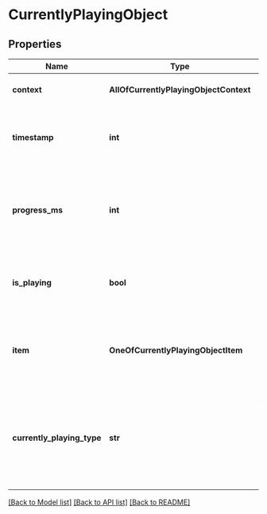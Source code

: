 # CurrentlyPlayingObject

## Properties
Name | Type | Description | Notes
------------ | ------------- | ------------- | -------------
**context** | **AllOfCurrentlyPlayingObjectContext** | A Context Object. Can be &#x60;null&#x60;. | [optional] 
**timestamp** | **int** | Unix Millisecond Timestamp when data was fetched | [optional] 
**progress_ms** | **int** | Progress into the currently playing track or episode. Can be &#x60;null&#x60;. | [optional] 
**is_playing** | **bool** | If something is currently playing, return &#x60;true&#x60;. | [optional] 
**item** | **OneOfCurrentlyPlayingObjectItem** | The currently playing track or episode. Can be &#x60;null&#x60;. | [optional] 
**currently_playing_type** | **str** | The object type of the currently playing item. Can be one of &#x60;track&#x60;, &#x60;episode&#x60;, &#x60;ad&#x60; or &#x60;unknown&#x60;.  | [optional] 

[[Back to Model list]](../README.md#documentation-for-models) [[Back to API list]](../README.md#documentation-for-api-endpoints) [[Back to README]](../README.md)

